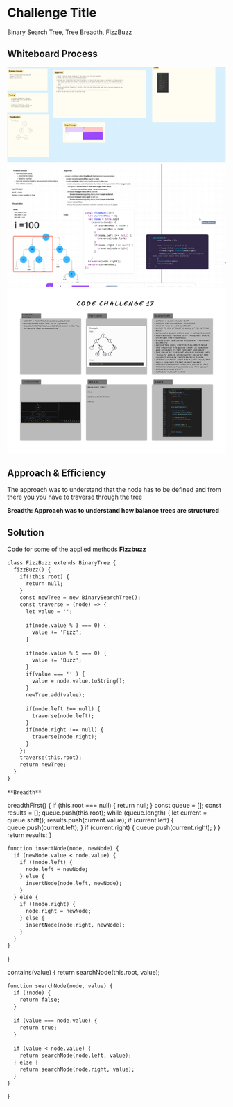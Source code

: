 # Challenge Title
<!-- Description of the challenge -->
Binary Search Tree, Tree Breadth, FizzBuzz
## Whiteboard Process
<!-- Embedded whiteboard image -->
![Tree FizzBuzz](../assets/fizzbuzz.png)
![Trees](../assets/uml.png)
![Tree Breadth First](../assets/breadth.png)
## Approach & Efficiency
<!-- What approach did you take? Why? What is the Big O space/time for this approach? -->

The approach was to understand that the node has to be defined and from there you you have to traverse through the  tree

**Breadth: Approach was to understand how balance trees are structured**
## Solution
<!-- Show how to run your code, and examples of it in action -->

Code for some of the applied methods
**Fizzbuzz**
```
class FizzBuzz extends BinaryTree {
  fizzBuzz() {
    if(!this.root) {
      return null;
    }
    const newTree = new BinarySearchTree();
    const traverse = (node) => {
      let value = '';

      if(node.value % 3 === 0) {
        value += 'Fizz';
      }

      if(node.value % 5 === 0) {
        value += 'Buzz';
      }
      if(value === '' ) {
        value = node.value.toString();
      }
      newTree.add(value);

      if(node.left !== null) {
        traverse(node.left);
      }
      if(node.right !== null) {
        traverse(node.right);
      }
    };
    traverse(this.root);
    return newTree;
  }
}

**Breadth**

```

breadthFirst() {
  if (this.root === null) {
    return null;
  }
  const queue = [];
  const results = [];
  queue.push(this.root);
  while (queue.length) {
    let current = queue.shift();
    results.push(current.value);
    if (current.left) {
      queue.push(current.left);
    }
    if (current.right) {
      queue.push(current.right);
    }
  }
  return results;
}



    function insertNode(node, newNode) {
      if (newNode.value < node.value) {
        if (!node.left) {
          node.left = newNode;
        } else {
          insertNode(node.left, newNode);
        }
      } else {
        if (!node.right) {
          node.right = newNode;
        } else {
          insertNode(node.right, newNode);
        }
      }
    }
  }

  contains(value) {
    return searchNode(this.root, value);

    function searchNode(node, value) {
      if (!node) {
        return false;
      }

      if (value === node.value) {
        return true;
      }

      if (value < node.value) {
        return searchNode(node.left, value);
      } else {
        return searchNode(node.right, value);
      }
    }
  }

```
